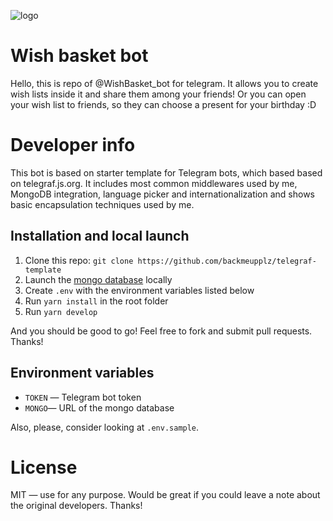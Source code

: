 ![logo](https://user-images.githubusercontent.com/49658988/125970132-aaee1bba-6757-4344-8cc5-888bfd9a0093.png)

# Wish basket bot

Hello, this is repo of @WishBasket_bot for telegram. It allows you to create wish lists inside it and share them among your friends! Or you can open your wish list to friends, so they can choose a present for your birthday :D 

# Developer info

This bot is based on starter template for Telegram bots, which based based on telegraf.js.org. It includes most common middlewares used by me, MongoDB integration, language picker and internationalization and shows basic encapsulation techniques used by me.

## Installation and local launch

1. Clone this repo: `git clone https://github.com/backmeupplz/telegraf-template`
2. Launch the [mongo database](https://www.mongodb.com/) locally
3. Create `.env` with the environment variables listed below
4. Run `yarn install` in the root folder
5. Run `yarn develop`

And you should be good to go! Feel free to fork and submit pull requests. Thanks!

## Environment variables

- `TOKEN` — Telegram bot token
- `MONGO`— URL of the mongo database

Also, please, consider looking at `.env.sample`.

# License

MIT — use for any purpose. Would be great if you could leave a note about the original developers. Thanks!
